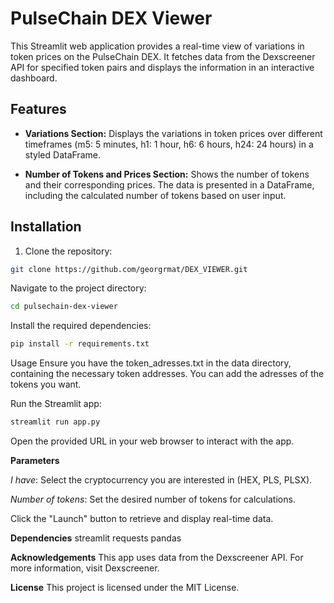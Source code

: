 # PulseChain DEX Viewer

This Streamlit web application provides a real-time view of variations in token prices on the PulseChain DEX. It fetches data from the Dexscreener API for specified token pairs and displays the information in an interactive dashboard.

## Features

- **Variations Section:** Displays the variations in token prices over different timeframes (m5: 5 minutes, h1: 1 hour, h6: 6 hours, h24: 24 hours) in a styled DataFrame.

- **Number of Tokens and Prices Section:** Shows the number of tokens and their corresponding prices. The data is presented in a DataFrame, including the calculated number of tokens based on user input.

## Installation

1. Clone the repository:

```bash
git clone https://github.com/georgrmat/DEX_VIEWER.git
```
Navigate to the project directory:

```bash
cd pulsechain-dex-viewer
```
Install the required dependencies:

```bash
pip install -r requirements.txt
```

Usage
Ensure you have the token_adresses.txt in the data directory, containing the necessary token addresses. You can add the adresses of the tokens you want.

Run the Streamlit app:

```bash
streamlit run app.py
```

Open the provided URL in your web browser to interact with the app.

**Parameters**

*I have*: Select the cryptocurrency you are interested in (HEX, PLS, PLSX).

*Number of tokens*: Set the desired number of tokens for calculations.

Click the "Launch" button to retrieve and display real-time data.

**Dependencies**
streamlit
requests
pandas

**Acknowledgements**
This app uses data from the Dexscreener API. For more information, visit Dexscreener.

**License**
This project is licensed under the MIT License.

